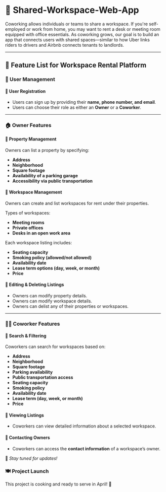 # 📌 Shared-Workspace-Web-App

Coworking allows individuals or teams to share a workspace. If you're self-employed or work from home, you may want to rent a desk or meeting room equipped with office essentials. As coworking grows, our goal is to build an app that connects users with shared spaces—similar to how Uber links riders to drivers and Airbnb connects tenants to landlords.

---

## 🚀 Feature List for Workspace Rental Platform

### 🏢 User Management
#### 🔹 User Registration
- Users can sign up by providing their **name, phone number, and email**.
- Users can choose their role as either an **Owner** or a **Coworker**.

---

### 🏠 Owner Features
#### 🔹 Property Management
Owners can list a property by specifying:
- **Address**
- **Neighborhood**
- **Square footage**
- **Availability of a parking garage**
- **Accessibility via public transportation**

#### 🔹 Workspace Management
Owners can create and list workspaces for rent under their properties.

Types of workspaces:
- **Meeting rooms**
- **Private offices**
- **Desks in an open work area**

Each workspace listing includes:
- **Seating capacity**
- **Smoking policy (allowed/not allowed)**
- **Availability date**
- **Lease term options (day, week, or month)**
- **Price**

#### 🔹 Editing & Deleting Listings
- Owners can modify property details.
- Owners can modify workspace details.
- Owners can delist any of their properties or workspaces.

---

### 👨‍💻 Coworker Features
#### 🔹 Search & Filtering
Coworkers can search for workspaces based on:
- **Address**
- **Neighborhood**
- **Square footage**
- **Parking availability**
- **Public transportation access**
- **Seating capacity**
- **Smoking policy**
- **Availability date**
- **Lease term (day, week, or month)**
- **Price**

#### 🔹 Viewing Listings
- Coworkers can view detailed information about a selected workspace.

#### 🔹 Contacting Owners
- Coworkers can access the **contact information** of a workspace’s owner.

🚀 *Stay tuned for updates!*

### 🍽️ Project Launch
This project is cooking and ready to serve in April! 🚀

